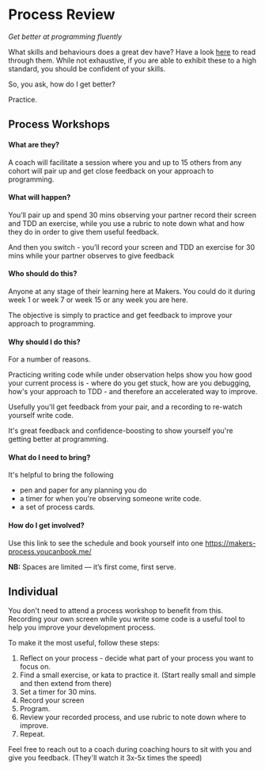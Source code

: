 # Process Review
_Get better at programming fluently_

What skills and behaviours does a great dev have? Have a look [here](https://docs.google.com/spreadsheets/d/1a9gnKZ376g1VWPKl30JghqAfIEyNT5uUBJDKtFN90cc/edit#gid=0) to read through them. While not exhaustive, if you are able to exhibit these to a high standard, you should be confident of your skills.

So, you ask, how do I get better?

Practice.

## Process Workshops

#### What are they?
A coach will facilitate a session where you and up to 15 others from any cohort will pair up and get close feedback on your approach to programming.

#### What will happen?
You’ll pair up and spend 30 mins observing your partner record their screen and TDD an exercise, while you use a rubric to note down what and how they do in order to give them useful feedback.

And then you switch - you’ll record your screen and TDD an exercise for 30 mins while your partner observes to give feedback

#### Who should do this?

Anyone at any stage of their learning here at Makers. You could do it during week 1 or week 7 or week 15 or any week you are here.

The objective is simply to practice and get feedback to improve your approach to programming.

#### Why should I do this?
For a number of reasons.

Practicing writing code while under observation helps show you how good your current process is - where do you get stuck, how are you debugging, how's your approach to TDD - and therefore an accelerated way to improve.

Usefully you'll get feedback from your pair, and a recording to re-watch yourself write code.

It's great feedback and confidence-boosting to show yourself you're getting better at programming.

#### What do I need to bring?

It's helpful to bring the following
- pen and paper for any planning you do
- a timer for when you're observing someone write code.
- a set of process cards.

#### How do I get involved?
Use this link to see the schedule and book yourself into one https://makers-process.youcanbook.me/

**NB:** Spaces are limited — it’s first come, first serve.

## Individual

You don't need to attend a process workshop to benefit from this. Recording your own screen while you write some code is a useful tool to help you improve your development process.

To make it the most useful, follow these steps:

1. Reflect on your process - decide what part of your process you want to focus on.
2. Find a small exercise, or kata to practice it. (Start really small and simple and then extend from there)
3. Set a timer for 30 mins.
4. Record your screen
5. Program.
6. Review your recorded process, and use rubric to note down where to improve.
7. Repeat.

Feel free to reach out to a coach during coaching hours to sit with you and give you feedback. (They'll watch it 3x-5x times the speed)
